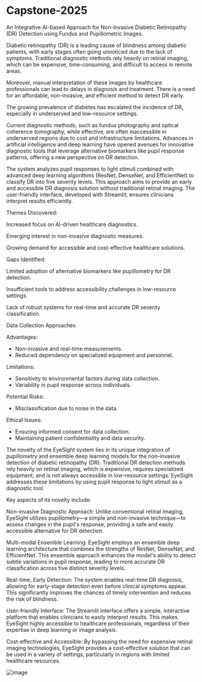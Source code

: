 # Capstone-2025
An Integrative AI-based Approach for Non-Invasive Diabetic Retinopathy (DR) Detection using Fundus and Pupillometric Images.

Diabetic retinopathy (DR) is a leading cause of blindness among diabetic patients, with early stages often going unnoticed due to the lack of symptoms. Traditional diagnostic methods rely heavily on retinal imaging, which can be expensive, time-consuming, and difficult to access in remote areas.

Moreover, manual interpretation of these images by healthcare professionals can lead to delays in diagnosis and treatment. There is a need for an affordable, non-invasive, and efficient method to detect DR early.


The growing prevalence of diabetes has escalated the incidence of DR, especially in underserved and low-resource settings.

Current diagnostic methods, such as fundus photography and optical coherence tomography, while effective, are often inaccessible in underserved regions due to cost and infrastructure limitations.
Advances in artificial intelligence and deep learning have opened avenues for innovative diagnostic tools that leverage alternative biomarkers like pupil response patterns, offering a new perspective on DR detection.


The system analyzes pupil responses to light stimuli combined with advanced deep learning algorithms (ResNet, DenseNet, and EfficientNet) to classify DR into five severity levels. This approach aims to provide an early and accessible DR diagnosis solution without traditional retinal imaging. The user-friendly interface, developed with Streamlit, ensures clinicians interpret results efficiently.


Themes Discovered:

Increased focus on AI-driven healthcare diagnostics.

Emerging interest in non-invasive diagnostic measures.

Growing demand for accessible and cost-effective healthcare solutions.


Gaps Identified:

Limited adoption of alternative biomarkers like pupillometry for DR detection.

Insufficient tools to address accessibility challenges in low-resource settings.

Lack of robust systems for real-time and accurate DR severity classification.


Data Collection Approaches

Advantages:
- Non-invasive and real-time measurements.
- Reduced dependency on specialized equipment and personnel.

Limitations:
- Sensitivity to environmental factors during data collection.
- Variability in pupil response across individuals.

Potential Risks:
- Misclassification due to noise in the data.

Ethical Issues:
- Ensuring informed consent for data collection.
- Maintaining patient confidentiality and data security.


The novelty of the EyeSight system lies in its unique integration of pupillometry and ensemble deep learning models for the non-invasive detection of diabetic retinopathy (DR). Traditional DR detection methods rely heavily on retinal imaging, which is expensive, requires specialized equipment, and is not always accessible in low-resource settings. EyeSight addresses these limitations by using pupil response to light stimuli as a diagnostic tool.

Key aspects of its novelty include:

Non-invasive Diagnostic Approach: Unlike conventional retinal imaging, EyeSight utilizes pupillometry—a simple and non-invasive technique—to assess changes in the pupil's response, providing a safe and easily accessible alternative for DR detection.

Multi-modal Ensemble Learning: EyeSight employs an ensemble deep learning architecture that combines the strengths of ResNet, DenseNet, and EfficientNet. This ensemble approach enhances the model's ability to detect subtle variations in pupil response, leading to more accurate DR classification across five distinct severity levels.

Real-time, Early Detection: The system enables real-time DR diagnosis, allowing for early-stage detection even before clinical symptoms appear. This significantly improves the chances of timely intervention and reduces the risk of blindness.

User-friendly Interface: The Streamlit interface offers a simple, interactive platform that enables clinicians to easily interpret results. This makes EyeSight highly accessible to healthcare professionals, regardless of their expertise in deep learning or image analysis.

Cost-effective and Accessible: By bypassing the need for expensive retinal imaging technologies, EyeSight provides a cost-effective solution that can be used in a variety of settings, particularly in regions with limited healthcare resources.

![image](https://github.com/user-attachments/assets/43614fc1-dc45-4767-aeb5-9a9da4793124)
